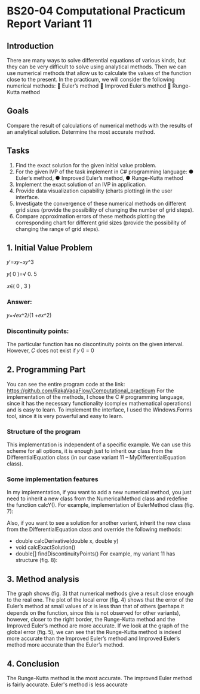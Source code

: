 # BS20-04 Computational Practicum Report Variant 11

## Introduction

There are many ways to solve differential equations of various kinds, but
they can be very difficult to solve using analytical methods. Then we can
use numerical methods that allow us to calculate the values of the function
close to the present.
In the practicum, we will consider the following numerical methods:
 Euler’s method
 Improved Euler’s method
 Runge-Kutta method

## Goals

Compare the result of calculations of numerical methods with the results
of an analytical solution. Determine the most accurate method.

## Tasks

1. Find the exact solution for the given initial value problem.
2. For the given IVP of the task implement in C# programming
language:
● Euler’s method,
● Improved Euler’s method,
● Runge-Kutta method
3. Implement the exact solution of an IVP in application.
4. Provide data visualization capability (charts plotting) in the user
interface.
5. Investigate the convergence of these numerical methods on different
grid sizes (provide the possibility of changing the number of grid steps).
6. Compare approximation errors of these methods plotting the
corresponding chart for different grid sizes (provide the possibility of
changing the range of grid steps).

## 1. Initial Value Problem

 𝑦′=𝑥𝑦−𝑥𝑦^3

𝑦( 0 )=√ 0. 5

𝑥∈( 0 , 3 )

### Answer:

𝑦=√𝑒𝑥^2/(1 +𝑒𝑥^2)

### Discontinuity points:


The particular function has no discontinuity points on the given
interval. However, 𝐶 does not exist if 𝑦 0 = 0

## 2. Programming Part


You can see the entire program code at the link:
https://github.com/RakaVaqaFlow/Computational_practicum
For the implementation of the methods, I chose the C # programming
language, since it has the necessary functionality (complex mathematical
operations) and is easy to learn. To implement the interface, I used the
Windows.Forms tool, since it is very powerful and easy to learn.

### Structure of the program

This implementation is independent of a specific example. We can use
this scheme for all options, it is enough just to inherit our class from the
DifferentialEquation class (in our case variant 11 – MyDifferentialEquation
class).


### Some implementation features


In my implementation, if you want to add a new numerical method, you
just need to inherit a new class from the NumericalMethod class and
redefine the function calcY(). For example, implementation of
EulerMethod class (fig. 7):


Also, if you want to see a solution for another varient, inherit the new
class from the DifferentialEquation class and override the following
methods:

* double calcDerivative(double x, double y)
* void calcExactSolution()
* double[] findDiscontinuityPoints()
For example, my variant 11 has structure (fig. 8):

## 3. Method analysis


The graph shows (fig. 3) that numerical methods give a result close
enough to the real one.
The plot of the local error (fig. 4) shows that the error of the Euler’s
method at small values of 𝑥 is less than that of others (perhaps it depends
on the function, since this is not observed for other variants), however,
closer to the right border, the Runge-Kutta method and the Improved
Euler’s method are more accurate. If we look at the graph of the global
error (fig. 5), we can see that the Runge-Kutta method is indeed more
accurate than the Improved Euler’s method and Improved Euler’s method
more accurate than the Euler’s method.

## 4. Conclusion


The Runge-Kutta method is the most accurate. The improved Euler
method is fairly accurate. Euler's method is less accurate


